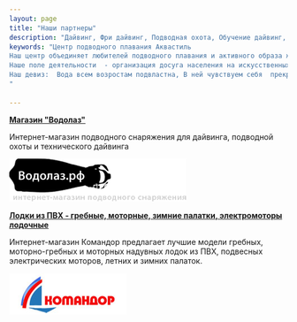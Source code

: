 ```yaml
---
layout: page
title: "Наши партнеры"
description: "Дайвинг, Фри дайвинг, Подводная охота, Обучение дайвинг, Сертификат дайвинг"
keywords: "Центр подводного плавания Аквастиль
Наш центр объединяет любителей подводного плавания и активного образа жизни.
Наше поле деятельности  - организация досуга населения на искусственных и естественных водоёмах.
Наш девиз:  Вода всем возростам подвластна, В ней чувствуем себя  прекрасно!
"

---
```


**[Магазин "Водолаз"](http://www.vodolaz.su/)**

Интернет-магазин подводного снаряжения для дайвинга, подводной охоты и технического дайвинга

![](/images/partners/logo-vodolaz.png)
 
**[Лодки из ПВХ - гребные, моторные, зимние палатки, электромоторы лодочные](http://kommandor.ru/)**

Интернет-магазин Командор предлагает лучшие модели гребных, моторно-гребных и моторных надувных лодок из ПВХ, подвесных электрических моторов, летних и зимних палаток.

![](/images/partners/komandor-ban.jpg)
